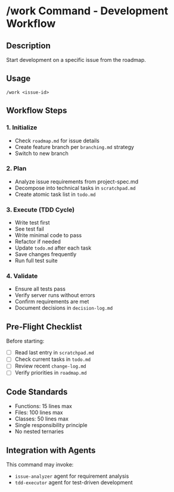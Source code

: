 # /work Command - Development Workflow

## Description
Start development on a specific issue from the roadmap.

## Usage
```
/work <issue-id>
```

## Workflow Steps

### 1. Initialize
- Check `roadmap.md` for issue details
- Create feature branch per `branching.md` strategy
- Switch to new branch

### 2. Plan
- Analyze issue requirements from project-spec.md
- Decompose into technical tasks in `scratchpad.md`
- Create atomic task list in `todo.md`

### 3. Execute (TDD Cycle)
- Write test first
- See test fail
- Write minimal code to pass
- Refactor if needed
- Update `todo.md` after each task
- Save changes frequently
- Run full test suite

### 4. Validate
- Ensure all tests pass
- Verify server runs without errors
- Confirm requirements are met
- Document decisions in `decision-log.md`

## Pre-Flight Checklist
Before starting:
- [ ] Read last entry in `scratchpad.md`
- [ ] Check current tasks in `todo.md`
- [ ] Review recent `change-log.md`
- [ ] Verify priorities in `roadmap.md`

## Code Standards
- Functions: 15 lines max
- Files: 100 lines max
- Classes: 50 lines max
- Single responsibility principle
- No nested ternaries

## Integration with Agents
This command may invoke:
- `issue-analyzer` agent for requirement analysis
- `tdd-executor` agent for test-driven development
